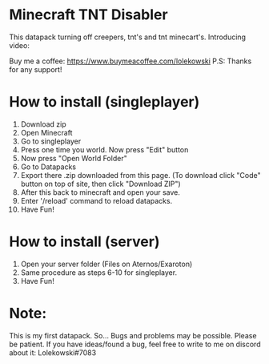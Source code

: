 # Minecraft TNT Disabler

This datapack turning off creepers, tnt's and tnt minecart's. Introducing video:



Buy me a coffee: https://www.buymeacoffee.com/lolekowski
P.S: Thanks for any support!

# How to install (singleplayer)
1. Download zip
2. Open Minecraft
3. Go to singleplayer
4. Press one time you world. Now press "Edit" button
5. Now press "Open World Folder"
6. Go to Datapacks
7. Export there .zip downloaded from this page. (To download click "Code" button on top of site, then click "Download ZIP")
8. After this back to minecraft and open your save.
9. Enter '/reload' command to reload datapacks.
10. Have Fun!

# How to install (server)
1. Open your server folder (Files on Aternos/Exaroton)
2. Same procedure as steps 6-10 for singleplayer.
3. Have Fun!
# Note:
This is my first datapack. So... Bugs and problems may be possible. Please be patient. If you have ideas/found a bug, feel free to write to me on discord about it: Lolekowski#7083
